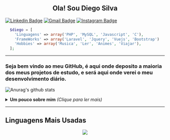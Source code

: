 
<div width="100%">
<h2 align="center"> Ola! Sou Diego Silva <i class="em em-slightly_smiling_face" aria-role="presentation" aria-label="SLIGHTLY SMILING FACE"></i> </h2>
<link href="https://afeld.github.io/emoji-css/emoji.css" rel="stylesheet">

[![Linkedin Badge](https://img.shields.io/badge/-diegocamilosilva-blue?style=flat-square&logo=Linkedin&logoColor=white&link=https://www.linkedin.com/in/diegocamilosilva/)](https://www.linkedin.com/in/diegocamilosilva/)
[![Gmail Badge](https://img.shields.io/badge/-Contato.Gmail-c14438?style=flat-square&logo=Gmail&logoColor=white&link=mailto:diegocamilo021@gmail.com)](mailto:diegocamilo021@gmail.com)
[![Instagram Badge](https://img.shields.io/badge/-diego_silva-a43b9d?style=flat-square&logo=Instagram&logoColor=white&link=https://www.instagram.com/diego_silva224/)](https://www.instagram.com/silva_diego224/)

    
```php
  $diego = [
    'Linguagens' => array('PHP', 'MySQL', 'Javascript', 'C'),
    'FrameWorks' => array('Laravel', 'Jquery', 'Vuejs', 'Bootstrap')
    'Hobbies' => array('Musica', 'Ler', 'Animes', 'Viajar'),
  ];

```

---

### Seja bem vindo ao meu GitHub, é aqui onde deposito a maioria dos meus projetos de estudo, e será aqui onde verei o meu desenvolvimento diário.

![Anurag's github stats](https://github-readme-stats.vercel.app/api?username=Diegosny&show_icons=true&theme=tokyonight)
<details>
<summary> <b> Um pouco sobre mim</b> <i>(Clique para ler mais)</i> </summary>

---

### 📖 Sobre mim
Meu nome é Diego Camilo Da Silva, tenho 21 anos e sou apaixonado por tecnologia e ciência de um modo geral.Eu sou desenvolvedor web fullstack e amo este ramo da tecnologia. Atualmente trabalho com PHP,MySQL e Laravel no backend e no frontend uso HTML, CSS, Javascript, Jquery e Vuejs.
</details>

---


## Linguagens Mais Usadas

<p align="center">
<img src="https://github-readme-stats.vercel.app/api/top-langs/?username=Diegosny&show_icons=true&title_color=fff&icon_color=79ff97&text_color=9f9f9f&bg_color=151515"/>
</p>

</div>
